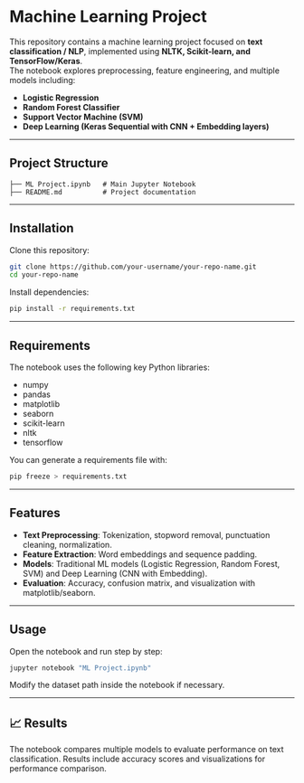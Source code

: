 # Machine Learning Project

This repository contains a machine learning project focused on **text classification / NLP**, implemented using **NLTK, Scikit-learn, and TensorFlow/Keras**.  
The notebook explores preprocessing, feature engineering, and multiple models including:

- **Logistic Regression**  
- **Random Forest Classifier**  
- **Support Vector Machine (SVM)**  
- **Deep Learning (Keras Sequential with CNN + Embedding layers)**

---

## Project Structure
```
├── ML Project.ipynb   # Main Jupyter Notebook
├── README.md          # Project documentation
```

---

## Installation

Clone this repository:
```bash
git clone https://github.com/your-username/your-repo-name.git
cd your-repo-name
```

Install dependencies:
```bash
pip install -r requirements.txt
```

---

## Requirements
The notebook uses the following key Python libraries:

- numpy
- pandas
- matplotlib
- seaborn
- scikit-learn
- nltk
- tensorflow

You can generate a requirements file with:
```bash
pip freeze > requirements.txt
```

---

## Features
- **Text Preprocessing**: Tokenization, stopword removal, punctuation cleaning, normalization.  
- **Feature Extraction**: Word embeddings and sequence padding.  
- **Models**: Traditional ML models (Logistic Regression, Random Forest, SVM) and Deep Learning (CNN with Embedding).  
- **Evaluation**: Accuracy, confusion matrix, and visualization with matplotlib/seaborn.

---

## Usage
Open the notebook and run step by step:

```bash
jupyter notebook "ML Project.ipynb"
```

Modify the dataset path inside the notebook if necessary.  

---

## 📈 Results
The notebook compares multiple models to evaluate performance on text classification. Results include accuracy scores and visualizations for performance comparison.
